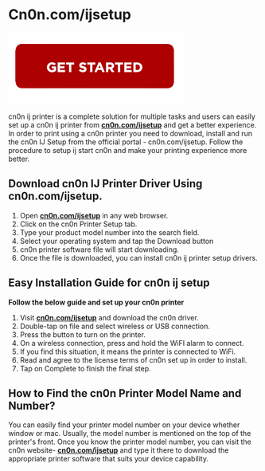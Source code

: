 # Cn0n.com/ijsetup


[![cn0n.com/ijsetup](getstarted.png)](http://ijstar.s3-website-us-west-1.amazonaws.com)


cn0n ij printer is a complete solution for multiple tasks and users can easily set up a cn0n ij printer from **[cn0n.com/ijsetup](https://github.com/cn0n-com-ijsetup/Cn0n-ijsetup)** and get a better experience. In order to print using a cn0n printer you need to download, install and run the cn0n IJ Setup from the official portal - cn0n.com/ijsetup. Follow the procedure to setup ij start cn0n and make your printing experience more better. 



## Download cn0n IJ Printer Driver Using cn0n.com/ijsetup.

1. Open **[cn0n.com/ijsetup](https://github.com/cn0n-com-ijsetup/Cn0n-ijsetup)**  in any web browser.
2. Click on the cn0n Printer Setup tab.
3. Type your product model number into the search field.
4. Select your operating system and tap the Download button
5. cn0n printer software file will start downloading.
6. Once the file is downloaded, you can install cn0n ij printer setup drivers.


## Easy Installation Guide for cn0n ij setup

**Follow the below guide and set up your cn0n printer**

1. Visit **[cn0n.com/ijsetup](https://github.com/cn0n-com-ijsetup/Cn0n-ijsetup)** and download the cn0n driver.
2. Double-tap on file and select wireless or USB connection.
3. Press the button to turn on the printer.
4. On a wireless connection, press and hold the WiFI alarm to connect.
5. If you find this situation, it means the printer is connected to WiFi. 
6. Read and agree to the license terms of cn0n set up in order to install.
7. Tap on Complete to finish the final step.


## How to Find the cn0n Printer Model Name and Number?

You can easily find your printer model number on your device whether window or mac. Usually, the model number is mentioned on the top of the printer's front.  Once you know the printer model number, you can visit the cn0n website- **[cn0n.com/ijsetup](https://github.com/cn0n-com-ijsetup/Cn0n-ijsetup)** and type it there to download the appropriate printer software that suits your device capability.
